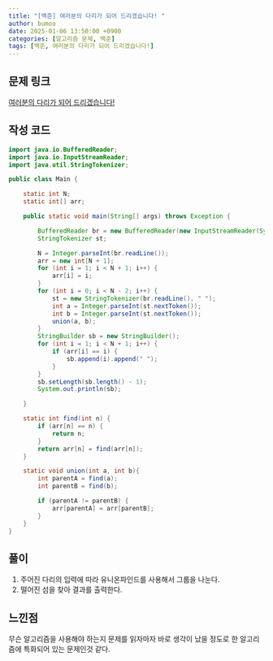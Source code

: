 ```yaml
---
title: "[백준] 여러분의 다리가 되어 드리겠습니다! "
author: bumoo
date: 2025-01-06 13:50:00 +0900
categories: [알고리즘 문제, 백준]
tags: [백준, 여러분의 다리가 되어 드리겠습니다!]
---
```


## 문제 링크

[여러분의 다리가 되어 드리겠습니다! ](https://www.acmicpc.net/problem/17352)

## 작성 코드

```java
import java.io.BufferedReader;
import java.io.InputStreamReader;
import java.util.StringTokenizer;

public class Main {

    static int N;
    static int[] arr;

    public static void main(String[] args) throws Exception {

        BufferedReader br = new BufferedReader(new InputStreamReader(System.in));
        StringTokenizer st;

        N = Integer.parseInt(br.readLine());
        arr = new int[N + 1];
        for (int i = 1; i < N + 1; i++) {
            arr[i] = i;
        }
        for (int i = 0; i < N - 2; i++) {
            st = new StringTokenizer(br.readLine(), " ");
            int a = Integer.parseInt(st.nextToken());
            int b = Integer.parseInt(st.nextToken());
            union(a, b);
        }
        StringBuilder sb = new StringBuilder();
        for (int i = 1; i < N + 1; i++) {
            if (arr[i] == i) {
                sb.append(i).append(" ");
            }
        }
        sb.setLength(sb.length() - 1);
        System.out.println(sb);

    }

    static int find(int n) {
        if (arr[n] == n) {
            return n;
        }
        return arr[n] = find(arr[n]);
    }

    static void union(int a, int b){
        int parentA = find(a);
        int parentB = find(b);

        if (parentA != parentB) {
            arr[parentA] = arr[parentB];
        }
    }
}
```

## 풀이
1. 주어진 다리의 입력에 따라 유니온파인드를 사용해서 그룹을 나눈다.
2. 떨어진 섬을 찾아 결과를 출력한다.

## 느낀점
무슨 알고리즘을 사용해야 하는지 문제를 읽자마자 바로 생각이 났을 정도로 한 알고리즘에 특화되어 있는 문제인것 같다.

